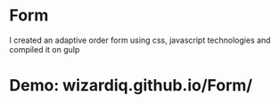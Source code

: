 # Form
 I created an adaptive order form using css, javascript technologies and compiled it on gulp
# Demo: wizardiq.github.io/Form/
